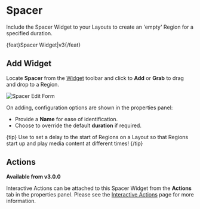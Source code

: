 <!--toc=widgets-->

# Spacer

Include the Spacer Widget to your Layouts to create an 'empty' Region for a specified duration.

{feat}Spacer Widget|v3{/feat}

## Add Widget

Locate **Spacer** from the [Widget](layouts_widgets.html) toolbar and click to **Add** or **Grab** to drag and drop to a Region.

![Spacer Edit Form](img/v3.1_media_spacer_edit.png)

On adding, configuration options are shown in the properties panel:

- Provide a **Name** for ease of identification.
- Choose to override the default **duration** if required.

{tip}
Use to set a delay to the start of Regions on a Layout so that Regions start up and play media content at different times!
{/tip}

## Actions 

**Available from v3.0.0**

Interactive Actions can be attached to this Spacer Widget from the **Actions** tab in the properties panel. Please see the [Interactive Actions](layouts_interactive_actions.html) page for more information.